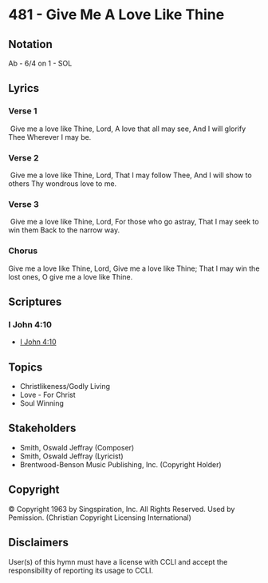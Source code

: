 # 481 - Give Me A Love Like Thine

## Notation

Ab - 6/4 on 1 - SOL

## Lyrics

### Verse 1

 Give me a love like Thine, Lord, A love that all may see, And I will glorify Thee Wherever I may be. 

### Verse 2

 Give me a love like Thine, Lord, That I may follow Thee, And I will show to others Thy wondrous love to me.

### Verse 3

 Give me a love like Thine, Lord, For those who go astray, That I may seek to win them  Back to the narrow way. 

### Chorus

Give me a love like Thine, Lord, Give me a love like Thine; That I may win the lost ones, O give me a love like Thine.


## Scriptures

### I John 4:10

- [I John 4:10](https://www.biblegateway.com/passage/?search=I%20John%204%3A10)


## Topics

- Christlikeness/Godly Living
- Love - For Christ
- Soul Winning

## Stakeholders

- Smith, Oswald Jeffray (Composer)
- Smith, Oswald Jeffray (Lyricist)
- Brentwood-Benson Music Publishing, Inc. (Copyright Holder)

## Copyright

© Copyright 1963 by Singspiration, Inc. All Rights Reserved. Used by Pemission.
(Christian Copyright Licensing International)

## Disclaimers

User(s) of this hymn must have a license with CCLI and accept the responsibility of reporting its usage to CCLI.

